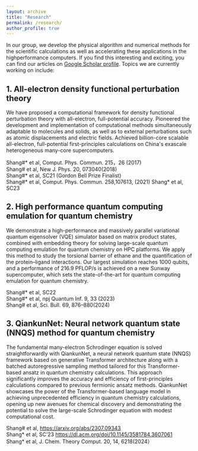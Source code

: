 ```yaml
---
layout: archive
title: "Research"
permalink: /research/
author_profile: true
---
```


In our group,  we develop the physical algorithm and numerical methods for the scientific calculations as well as accelerating these applications in the highperformance computers. If you find this interesting and exciting, you can find our articles on [Google Scholar profile](https://scholar.google.com/citations?user=HBY4LJ8AAAAJ&hl=zh-CN). Topics we are currently working on include:

## 1. All-electron density functional perturbation theory

We have proposed a computational framework for density functional perturbation theory with all-electron, full-potential accuracy. Pioneered the development and implementation of computational methods simultaneously adaptable to molecules and solids, as well as to external perturbations such as atomic displacements and electric fields. Achieved billion-core scalable all-electron, full-potential first-principles calculations on China's exascale heterogeneous many-core supercomputers.

Shang#* et al, Comput. Phys. Commun. 215，26 (2017)  
Shang#  et al, New J. Phys. 20, 073040(2018)  
Shang#* et al, SC21 (Gordon Bell Prize Finalist)  
Shang#* et al, Comput. Phys. Commun. 258,107613, (2021) 
Shang*  et al, SC23

## 2. High performance quantum computing emulation for quantum chemistry

 We demonstrate a high-performance and massively parallel variational quantum eigensolver (VQE) simulator based on matrix product states, combined with embedding theory for solving large-scale quantum computing emulation for quantum chemistry on HPC platforms. We apply this method to study the torsional barrier of ethane and the quantification of the protein–ligand interactions. Our largest simulation reaches 1000 qubits, and a performance of 216.9 PFLOP/s is achieved on a new Sunway supercomputer, which sets the state-of-the-art for quantum computing emulation for quantum chemistry. 

Shang#* et al, SC22  
Shang#* et al, npj Quantum Inf. 9, 33 (2023)  
Shang#  et al, Sci. Bull. 69, 876–880(2024)


## 3. QiankunNet: Neural network quantum state (NNQS) method for quantum chemistry

The fundamental many-electron Schrodinger equation is solved straightforwardly with QiankunNet, a neural network quantum state (NNQS) framework based on generative Transformer architecture along with a batched autoregressive sampling method tailored for this Transformer-based ansatz in quantum chemistry calculations. This approach significantly improves the accuracy and efficiency of first-principles calculations compared to previous
fermionic ansatz methods. QiankunNet showcases the power of the Transformer-based language model in achieving
unprecedented efficiency in quantum chemistry calculations, opening up new avenues for chemical discovery and demonstrating the potential to solve the large-scale Schrodinger equation with modest computational cost.

Shang# et al, https://arxiv.org/abs/2307.09343  
Shang* et al, SC’23   https://dl.acm.org/doi/10.1145/3581784.3607061  
Shang* et al, J. Chem. Theory Comput. 20, 14, 6218(2024）



